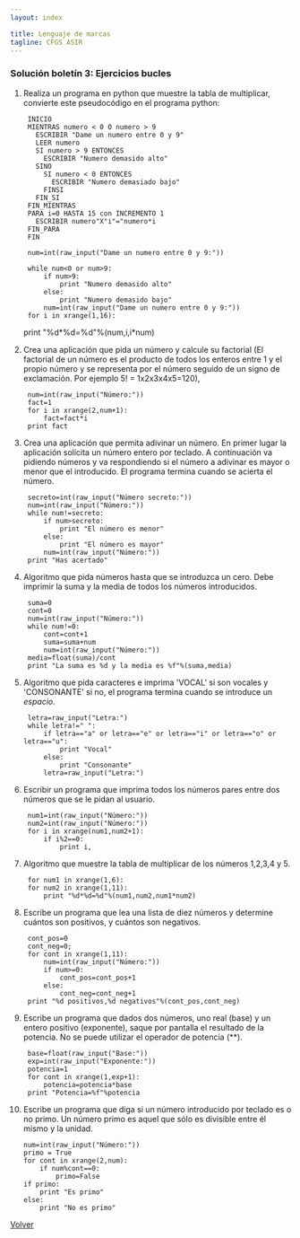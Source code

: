 ```yaml
---
layout: index

title: Lenguaje de marcas
tagline: CFGS ASIR
---
```


### Solución boletín 3: Ejercicios bucles

1. Realiza un programa en python que muestre la tabla de multiplicar, convierte este pseudocódigo en el programa python:

		INICIO
		MIENTRAS numero < 0 O numero > 9
		  ESCRIBIR "Dame un numero entre 0 y 9"
		  LEER numero 
		  SI numero > 9 ENTONCES
		    ESCRIBIR "Numero demasido alto"
		  SINO 
		    SI numero < 0 ENTONCES
		      ESCRIBIR "Numero demasiado bajo"
		    FINSI
		  FIN_SI
		FIN_MIENTRAS
		PARA i=0 HASTA 15 con INCREMENTO 1 
		  ESCRIBIR numero"X"i"="numero*i
		FIN_PARA
		FIN

		num=int(raw_input("Dame un numero entre 0 y 9:"))
		
		while num<0 or num>9:
			if num>9:
				print "Numero demasido alto"
			else:
				print "Numero demasido bajo"
			num=int(raw_input("Dame un numero entre 0 y 9:"))
		for i in xrange(1,16):
	print "%d*%d=%d"%(num,i,i*num)	

2. Crea una aplicación que pida un número y calcule su factorial (El factorial de un número es el producto de todos los enteros entre 1 y el propio número y se representa por el número seguido de un signo de exclamación. Por ejemplo 5! = 1x2x3x4x5=120),

		num=int(raw_input("Número:"))
		fact=1
		for i in xrange(2,num+1):
			fact=fact*i
		print fact

3. Crea una aplicación que permita adivinar un número. En primer lugar la aplicación solicita un número entero por teclado. A continuación va pidiendo números y va respondiendo si el número a adivinar es mayor o menor que el introducido. El programa termina cuando se acierta el número.

		secreto=int(raw_input("Número secreto:"))
		num=int(raw_input("Número:"))
		while num!=secreto:
			if num>secreto:
				print "El número es menor"
			else:
				print "El número es mayor"
			num=int(raw_input("Número:"))
		print "Has acertado"

4. Algoritmo que pida números hasta que se introduzca un cero. Debe imprimir la suma y la media de todos los números introducidos.

		suma=0
		cont=0
		num=int(raw_input("Número:"))
		while num!=0:
			cont=cont+1
			suma=suma+num
			num=int(raw_input("Número:"))
		media=float(suma)/cont
		print "La suma es %d y la media es %f"%(suma,media)

5. Algoritmo que pida caracteres e imprima 'VOCAL' si son vocales y
'CONSONANTE' si no, el programa termina cuando se introduce un *espacio*.

		letra=raw_input("Letra:")
		while letra!=" ":
			if letra=="a" or letra=="e" or letra=="i" or letra=="o" or letra=="u":
				print "Vocal" 
			else:
				print "Consonante"
			letra=raw_input("Letra:")

6. Escribir un programa que imprima todos los números pares entre dos números que se le pidan al usuario.

		num1=int(raw_input("Número:"))
		num2=int(raw_input("Número:"))
		for i in xrange(num1,num2+1):
			if i%2==0:
				print i,

7. Algoritmo que muestre la tabla de multiplicar de los números 1,2,3,4 y 5.

		for num1 in xrange(1,6):
		for num2 in xrange(1,11):
			print "%d*%d=%d"%(num1,num2,num1*num2)

8. Escribe un programa que lea una lista de diez números y determine cuántos
son positivos, y cuántos son negativos.

		cont_pos=0
		cont_neg=0;
		for cont in xrange(1,11):
			num=int(raw_input("Número:"))
			if num>=0:
				cont_pos=cont_pos+1
			else:
				cont_neg=cont_neg+1
		print "%d positivos,%d negativos"%(cont_pos,cont_neg)	

9. Escribe un programa que dados dos números, uno real (base) y un entero
positivo (exponente), saque por pantalla el resultado de la potencia. No se puede utilizar el operador de potencia (**).

		base=float(raw_input("Base:"))
		exp=int(raw_input("Exponente:"))
		potencia=1
		for cont in xrange(1,exp+1):
			potencia=potencia*base
		print "Potencia=%f"%potencia

10. Escribe un programa que diga si un número introducido por teclado es o no
primo. Un número primo es aquel que sólo es divisible entre él mismo y la
unidad.

		num=int(raw_input("Número:"))
		primo = True
		for cont in xrange(2,num):
			if num%cont==0:
				primo=False
		if primo:
			print "Es primo"
		else:
			print "No es primo"

[Volver](index)
